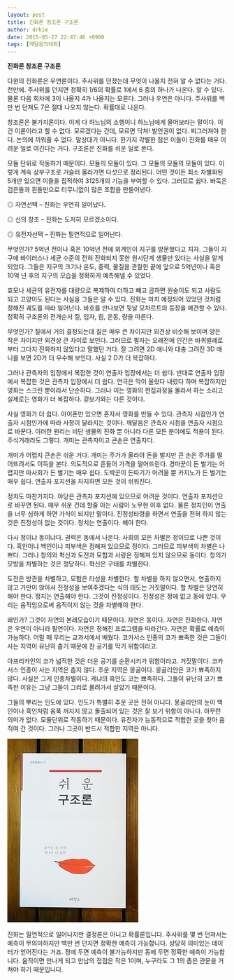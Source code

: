 ```yaml
---
layout: post
title: 진화론 창조론 구조론
author: drkim
date: 2015-05-27 22:47:46 +0900
tags: [깨달음의대화]
---
```

**진화론 창조론 구조론**

  


다윈의 진화론은 우연론이다. 주사위를 던졌는데 무엇이 나올지 전혀 알 수 없다는 거다. 천만에. 주사위를 던지면 정확히 1/6의 확률로 1에서 6 중의 하나가 나온다. 알 수 있다. 물론 다음 회차에 3이 나올지 4가 나올지는 모른다. 그러나 우연은 아니다. 주사위를 백만 번 던져도 7은 절대 나오지 않는다. 확률대로 나온다. 

  


창조론은 불가지론이다. 이게 다 하느님의 소행이니 하느님에게 물어보라는 말이다. 이건 이론이라고 할 수 없다. 모르겠다는 건데, 모르면 닥쳐! 발언권이 없다. 찌그러져야 한다. 논의에 끼워줄 수 없다. 말상대가 아니다. 한가지 각별한 점은 이들이 진화를 매우 어려운 일로 여긴다는 거다. 구조론은 진화를 쉬운 일로 본다. 

  


모듈 단위로 작동하기 때문이다. 모듈의 모듈이 있다. 그 모듈의 모듈의 모듈이 있다. 이렇게 계속 상부구조로 거슬러 올라가면 다섯으로 정리된다. 어떤 것이든 최소 차별화된 5개만 있으면 이들을 집적하여 3125개의 기능을 부여할 수 있다. 그러므로 쉽다. 바둑은 검은돌과 흰돌만으로 터무니없이 많은 조합을 만들어낸다. 

  


◎ 자연선택 – 진화는 우연히 일어났다.   

      
◎ 신의 창조 – 진화는 도저히 모르겠소이다.  

      
◎ 유전자선택 – 진화는 필연적으로 일어난다. 

  


무엇인가? 5억년 전이나 혹은 10억년 전에 외계인이 지구를 방문했다고 치자. 그들이 지구에 바이러스나 세균 수준의 전혀 진화되지 못한 원시단계 생물만 있다는 사실을 알게 되었다. 그들은 지구의 크기나 온도, 중력, 물질을 관찰한 끝에 앞으로 5억년이나 혹은 10억 년 후의 지구의 모습을 정확하게 예측해낼 수 있었다. 

  


효모나 세균의 유전자를 대량으로 복제하여 더하고 빼고 곱하면 원숭이도 되고 사람도 되고 고양이도 된다는 사실을 그들은 알 수 있다. 진화는 마치 예정되어 있었던 것처럼 정해진 궤도를 따라 일어난다. 바흐를 만나보면 뒷날 모차르트의 등장을 예견할 수 있다. 정확히 구조론의 전개순서 질, 입자, 힘, 운동, 량을 따른다. 

  


무엇인가? 질에서 거의 결정되는데 질은 매우 큰 차이지만 외견상 비슷해 보이며 양은 작은 차이지만 외견상 큰 차이로 보인다. 그러므로 필자는 오래전에 인간은 바퀴벌레로부터 그다지 진화하지 않았다고 말했던 거다. 잘 그려면 2D 애니와 대충 그려진 3D 애니를 보면 2D가 더 우수해 보인다. 사실 2 D가 더 복잡하다. 

  


그러나 관측자의 입장에서 복잡한 것이 연출자 입장에서는 더 쉽다. 반대로 연출자 입장에서 복잡한 것은 관측자 입장에서 더 쉽다. 연극은 막이 올랐다 내렸다 하며 복잡하지만 영화는 스크린 뿐이라서 단순하다. 그러나 이는 영화의 편집과정을 몰라서 하는 소리고 실제로는 영화가 더 복잡하다. 겉보기와는 다른 것이다. 

  


사실 영화가 더 쉽다. 아이폰만 있으면 혼자서 영화를 만들 수 있다. 관측자 시점인가 연출자 시점인가에 따라 사정이 달라지는 것이다. 깨달음은 관측자 시점을 연출자 시점으로 바꾼다. 이러한 원리는 비단 생물의 진화 뿐 아니라 다른 모든 분야에도 적용이 된다. 주식거래라도 그렇다. 개미는 관측자이고 큰손은 연출자다. 

  


개미가 어렵지 큰손은 쉬운 거다. 개미는 주가가 올라야 돈을 벌지만 큰 손은 주가를 떨어뜨려서도 이득을 본다. 의도적으로 흔들어 가격을 떨어뜨린다. 경마꾼이 돈 벌기는 어렵지만 마사회가 돈 벌기는 매우 쉽다. 도박꾼이 돈따기가 어려울 뿐 카지노가 돈 벌기는 매우 쉽다. 연출자 포지션을 차지하면 모든 것이 쉬워진다. 

  


정치도 마찬가지다. 야당은 관측자 포지션에 있으므로 어려운 것이다. 연출자 포지션으로 바꾸면 된다. 매우 쉬운 건데 할줄 아는 사람이 노무현 이후 없다. 물론 정치인이 연출을 너무 심하게 하면 가식이 되지만 말이다. 진정성타령을 하면서 연출을 전혀 하지 않는 것은 진정성이 없는 것이다. 정치는 연출이다. 해야 한다. 

  


다시 정이냐 동이냐다. 권력은 동에서 나온다. 사회의 모든 차별은 정이므로 나쁜 것이다. 흑인이냐 백인이냐 피부색은 정해져 있으므로 정이다. 그러므로 피부색의 차별은 나쁘다. 그러나 창의와 혁신과 도전과 모험과 사랑은 정해져 있지 않으므로 동이다. 창의가 모방을 차별하는 것은 정당하다. 혁신은 구태를 차별한다. 

  


도전은 방관을 차별하고, 모험은 타성을 차별한다. 할 차별을 하지 않으면서, 연출하지 않고 가만이 앉아서 진정성을 보여주겠다는 식의 태도는 거짓말이다. 할 차별은 당연히 해야 한다. 정치는 연출해야 한다. 그것이 진정성이다. 진정성은 정에 없고 동에 있다. 우리는 움직임으로써 움직이지 않는 것을 차별해야 한다. 

  


왜인가? 그것이 자연의 본래모습이기 때문이다. 자연은 동이다. 자연은 진화한다. 자연은 우연이 아니라 필연이다. 자연은 정해진 프로그램을 따라간다. 자연은 확률로 예측이 가능하다. 어릴 때 우리는 교과서에서 배웠다. 코카서스 인종의 코가 뾰족한 것은 그들이 사는 지역이 유난히 춥기 때문에 찬 공기를 막기 위함이라고. 

  


아프리카인의 코가 넓적한 것은 더운 공기를 순환시키가 위함이라고. 거짓말이다. 코카서스 인종이 사는 지역은 춥지 않다. 추운 지역은 몽골이다. 몽골리안은 코가 뾰족하지 않다. 사실은 그게 인종차별이다. 케냐의 흑인도 코는 뾰족하다. 그들이 유난히 코가 뾰족한 이유는 그냥 그들이 그리로 몰려가서 살았기 때문이다. 

  


그들의 뿌리는 인도에 있다. 인도가 특별히 추운 곳은 전혀 아니다. 몽골리안의 눈이 백인이나 흑인처럼 움푹 꺼지지 않고 돌출되어 있는 것은 잘 보기 위함이 아니다. 아무런 의미가 없다. 모듈단위로 작동하기 때문이다. 유전자가 능동적으로 적합한 곳을 찾아 움직여 간 것이다. 그러나 그곳이 반드시 적합한 지역은 아니다. 

  



 ![](/files/attach/images/198/249/595/DSC01488.JPG) 

  


진화는 필연적으로 일어나지만 결정론은 아니고 확률론입니다. 주사위를 몇 번 던져서는 예측이 무의미하지만 백만 번 던지면 정확한 예측이 가능합니다. 상당히 의미있는 데이터가 얻어진다는 거죠. 정에 두면 예측이 불가능하지만 동에 두면 정확한 예측이 가능합니다. 움직이면 만나게 되고 만남의 접점은 작은 1이며, 누구라도 그 1의 좁은 관문을 거쳐야 하기 때문입니다.